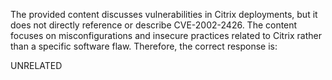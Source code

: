 The provided content discusses vulnerabilities in Citrix deployments, but it does not directly reference or describe CVE-2002-2426. The content focuses on misconfigurations and insecure practices related to Citrix rather than a specific software flaw. Therefore, the correct response is:

UNRELATED
